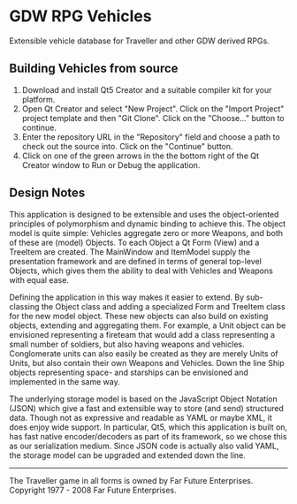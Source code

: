 GDW RPG Vehicles
================

Extensible vehicle database for Traveller and other GDW derived RPGs.

Building Vehicles from source
-----------------------------

1. Download and install Qt5 Creator and a suitable compiler kit for your
   platform.
2. Open Qt Creator and select "New Project". Click on the "Import Project"
   project template and then "Git Clone". Click on the "Choose..." button to
   continue.
3. Enter the repository URL in the "Repository" field and choose a path to
   check out the source into. Click on the "Continue" button.
4. Click on one of the green arrows in the the bottom right of the Qt Creator
   window to Run or Debug the application.

Design Notes
------------

This application is designed to be extensible and uses the object-oriented
principles of polymorphism and dynamic binding to achieve this. The object
model is quite simple: Vehicles aggregate zero or more Weapons, and both of
these are (model) Objects. To each Object a Qt Form (View) and a TreeItem are
created. The MainWindow and ItemModel supply the presentation framework and are
defined in terms of general top-level Objects, which gives them the ability to
deal with Vehicles and Weapons with equal ease.

Defining the application in this way makes it easier to extend. By sub-classing
the Object class and adding a specialized Form and TreeItem class for the new
model object. These new objects can also build on existing objects, extending
and aggregating them. For example, a Unit object can be envisioned representing
a fireteam that would add a class representing a small number of soldiers, but
also having weapons and vehicles. Conglomerate units can also easily be created
as they are merely Units of Units, but also contain their own Weapons and
Vehicles. Down the line Ship objects representing space- and starships can be
envisioned and implemented in the same way.

The underlying storage model is based on the JavaScript Object Notation (JSON)
which give a fast and extensible way to store (and send) structured data.
Though not as expressive and readable as YAML or maybe XML, it does enjoy wide
support. In particular, Qt5, which this application is built on, has fast
native encoder/decoders as part of its framework, so we chose this as our
serialization medium. Since JSON code is actually also valid YAML, the storage
model can be upgraded and extended down the line.

---
The Traveller game in all forms is owned by Far Future Enterprises.
Copyright 1977 - 2008 Far Future Enterprises.
